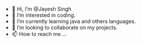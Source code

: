 - 👋 Hi, I’m @Jayesh Singh
- 👀 I’m interested in coding.
- 🌱 I’m currently learning java and others languages.
- 💞️ I’m looking to collaborate on my projects.
- 📫 How to reach me ...

<!---
Verma97a/Verma97a is a ✨ special ✨ repository because its `README.md` (this file) appears on your GitHub profile.
You can click the Preview link to take a look at your changes.
--->

